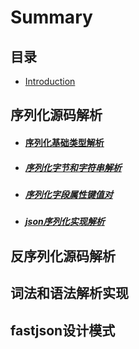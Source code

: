 # Summary

## 目录

* [Introduction](README.md)

## 序列化源码解析

* #### [序列化基础类型解析](xu-lie-hua-yuan-ma-jie-xi/xu-lie-hua-ji-chu-lei-xing-jie-xi.md)
* ##### [序列化字节和字符串解析](xu-lie-hua-yuan-ma-jie-xi/xu-lie-hua-zi-jie-he-zi-fu-chuan-jie-xi.md)
* ##### [序列化字段属性键值对](xu-lie-hua-yuan-ma-jie-xi/xu-lie-hua-zi-duan-shu-xing-jian-zhi-dui.md)
* ##### [json序列化实现解析](xu-lie-hua-yuan-ma-jie-xi/serializewritershi-xian-jie-xi/jsonxu-lie-hua-shi-xian-jie-xi.md)

## 反序列化源码解析

## 词法和语法解析实现

## fastjson设计模式

